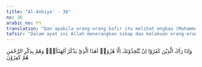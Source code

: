 ```yaml
---
title: "Al-Anbiya' - 36"
no: 36
arabic_no: ٣٦
translation: "Dan apabila orang-orang kafir itu melihat engkau (Muhammad), mereka hanya memperlakukan engkau menjadi bahan ejekan. (Mereka mengatakan), “Apakah ini orang yang mencela tuhan-tuhanmu?” Padahal mereka orang yang ingkar mengingat Allah Yang Maha Pengasih."
tafsir: "Dalam ayat ini Allah menerangkan sikap dan kelakuan orang-orang kafir terhadap Nabi Muhammad, yaitu bahwa setiap kali mereka melihatnya, maka mereka menjadikan Nabi sebagai sasaran olok-olokan dan ejekan mereka, seraya berkata kepada sesama mereka, \"Inikah orangnya yang mencela tuhan kamu? Padahal merekalah orang-orang yang ingkar dari mengingat Allah.\"\n\nDemikianlah ejekan mereka terhadap Rasulullah. Dan mereka tidak menginsafi bahwa yang sebenarnya merekalah yang selayaknya menerima ejekan, karena mereka menyembah patung-patung dan berhala, yang tidak kuasa berbuat apapun untuk mereka, bahkan tangan mereka sendirilah yang membuat tuhan-tuhan mereka itu sehingga mereka yang menjadi khalik sedang tuhan-tuhan mereka menjadi makhluk yang diciptakan. Dengan demikian, keadaan menjadi terbalik daripada yang semestinya, karena tuhan semestinya sebagai pencipta bukan yang diciptakan."
---
```

وَاِذَا رَاٰكَ الَّذِيْنَ كَفَرُوْٓا اِنْ يَّتَّخِذُوْنَكَ اِلَّا هُزُوًاۗ اَهٰذَا الَّذِيْ يَذْكُرُ اٰلِهَتَكُمْۚ وَهُمْ بِذِكْرِ الرَّحْمٰنِ هُمْ كٰفِرُوْنَ  